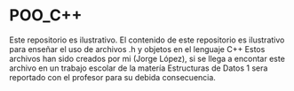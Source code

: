 # POO_C++
Este repositorio es ilustrativo.
El contenido de este repositorio es ilustrativo para enseñar el uso de archivos .h y objetos en el lenguaje C++
Estos archivos han sido creados por mi (Jorge López), si se llega a encontar este archivo en un trabajo escolar
de la matería Estructuras de Datos 1 sera reportado con el profesor para su debida consecuencia.

